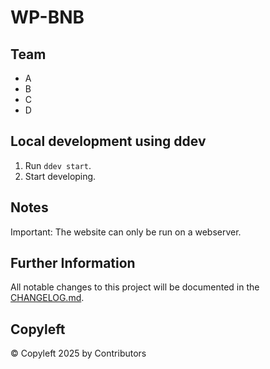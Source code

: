 # WP-BNB
## Team
* A
* B
* C
* D

## Local development using ddev
1. Run `ddev start`.
2. Start developing.

## Notes
Important: The website can only be run on a webserver.

## Further Information
All notable changes to this project will be documented in the [CHANGELOG.md](CHANGELOG.md).

## Copyleft
&copy; Copyleft 2025 by Contributors

